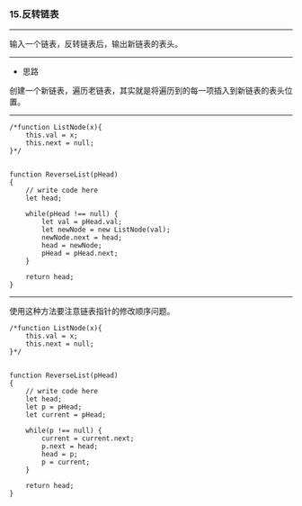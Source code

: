 ### 15.反转链表

---

输入一个链表，反转链表后，输出新链表的表头。

---

* 思路

创建一个新链表，遍历老链表，其实就是将遍历到的每一项插入到新链表的表头位置。

---

``` JS
/*function ListNode(x){
    this.val = x;
    this.next = null;
}*/


function ReverseList(pHead)
{
    // write code here
    let head;
 
    while(pHead !== null) {
        let val = pHead.val;
        let newNode = new ListNode(val);
        newNode.next = head;
        head = newNode;
        pHead = pHead.next;
    }
     
    return head;
}
```

---

使用这种方法要注意链表指针的修改顺序问题。

``` JS
/*function ListNode(x){
    this.val = x;
    this.next = null;
}*/


function ReverseList(pHead)
{
    // write code here
    let head;
    let p = pHead;
    let current = pHead;
    
    while(p !== null) {
        current = current.next;
        p.next = head;
        head = p;
        p = current;
    }
    
    return head;
}
```

